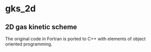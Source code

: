 # gks_2d
## 2D gas kinetic scheme
The original code in Fortran is ported to C++ with elements of object oriented programming. 
